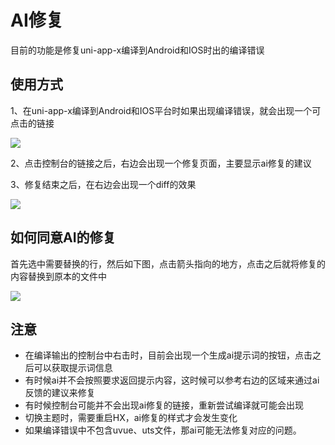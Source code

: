 # AI修复

目前的功能是修复uni-app-x编译到Android和IOS时出的编译错误

## 使用方式

1、在uni-app-x编译到Android和IOS平台时如果出现编译错误，就会出现一个可点击的链接

![](https://web-ext-storage.dcloud.net.cn/hx/debug/ai-repair.png)

2、点击控制台的链接之后，右边会出现一个修复页面，主要显示ai修复的建议

3、修复结束之后，在右边会出现一个diff的效果

![](https://web-ext-storage.dcloud.net.cn/hx/debug/repair-diff-view.png)

## 如何同意AI的修复

首先选中需要替换的行，然后如下图，点击箭头指向的地方，点击之后就将修复的内容替换到原本的文件中

![](https://web-ext-storage.dcloud.net.cn/hx/debug/repair-diff-replace.png)


## 注意
- 在编译输出的控制台中右击时，目前会出现一个生成ai提示词的按钮，点击之后可以获取提示词信息
- 有时候ai并不会按照要求返回提示内容，这时候可以参考右边的区域来通过ai反馈的建议来修复
- 有时候控制台可能并不会出现ai修复的链接，重新尝试编译就可能会出现
- 切换主题时，需要重启HX，ai修复的样式才会发生变化
- 如果编译错误中不包含uvue、uts文件，那ai可能无法修复对应的问题。